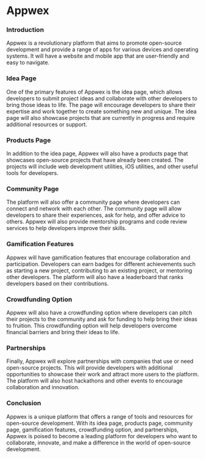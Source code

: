 # Appwex

### Introduction
Appwex is a revolutionary platform that aims to promote open-source development and provide a range of apps for various devices and operating systems. It will have a website and mobile app that are user-friendly and easy to navigate.

### Idea Page
One of the primary features of Appwex is the idea page, which allows developers to submit project ideas and collaborate with other developers to bring those ideas to life. The page will encourage developers to share their expertise and work together to create something new and unique. The idea page will also showcase projects that are currently in progress and require additional resources or support.

### Products Page
In addition to the idea page, Appwex will also have a products page that showcases open-source projects that have already been created. The projects will include web development utilities, iOS utilities, and other useful tools for developers.

### Community Page
The platform will also offer a community page where developers can connect and network with each other. The community page will allow developers to share their experiences, ask for help, and offer advice to others. Appwex will also provide mentorship programs and code review services to help developers improve their skills.

### Gamification Features
Appwex will have gamification features that encourage collaboration and participation. Developers can earn badges for different achievements such as starting a new project, contributing to an existing project, or mentoring other developers. The platform will also have a leaderboard that ranks developers based on their contributions.

### Crowdfunding Option
Appwex will also have a crowdfunding option where developers can pitch their projects to the community and ask for funding to help bring their ideas to fruition. This crowdfunding option will help developers overcome financial barriers and bring their ideas to life.

### Partnerships
Finally, Appwex will explore partnerships with companies that use or need open-source projects. This will provide developers with additional opportunities to showcase their work and attract more users to the platform. The platform will also host hackathons and other events to encourage collaboration and innovation.

### Conclusion
Appwex is a unique platform that offers a range of tools and resources for open-source development. With its idea page, products page, community page, gamification features, crowdfunding option, and partnerships, Appwex is poised to become a leading platform for developers who want to collaborate, innovate, and make a difference in the world of open-source development.
